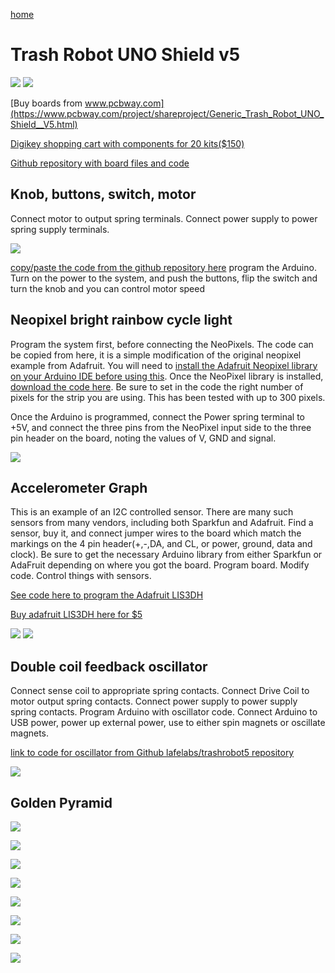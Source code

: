 [home](index.html)

# Trash Robot UNO Shield v5

![](https://i.imgur.com/fzFvL7B.jpg)
![](https://i.imgur.com/qy2o8oR.jpg)

[Buy boards from www.pcbway.com](https://www.pcbway.com/project/shareproject/Generic_Trash_Robot_UNO_Shield__V5.html)

[Digikey shopping cart with components for 20 kits($150)](https://www.digikey.com/short/92z70jhr)

[Github repository with board files and code](https://github.com/LafeLabs/trashrobot5/tree/master/boards)

## Knob, buttons, switch, motor

Connect motor to output spring terminals.  Connect power supply to power spring supply terminals.

![](https://i.imgur.com/ooTwwea.jpg)

[copy/paste the code from the github repository here](https://raw.githubusercontent.com/LafeLabs/trashrobot5/master/arduinocode/knob_buttons_motor/knob_buttons_motor.ino) program the Arduino.  Turn on the power to the system, and push the buttons, flip the switch and turn the knob and you can control motor speed

## Neopixel bright rainbow cycle light

Program the system first, before connecting the NeoPixels.  The code can be copied from here, it is a simple modification of the original neopixel example from Adafruit.  You will need to [install the Adafruit Neopixel library on your Arduino IDE before using this](https://learn.adafruit.com/adafruit-neopixel-uberguide/arduino-library-installation).  Once the NeoPixel library is installed, [download the code here](https://raw.githubusercontent.com/LafeLabs/trashrobot5/master/arduinocode/white-led-fades/white-led-fades.ino).  Be sure to set in the code the right number of pixels for the strip you are using.  This has been tested with up to 300 pixels.  

Once the Arduino is programmed, connect the Power spring terminal to +5V, and connect the three pins from the NeoPixel input side to the three pin header on the board, noting the values of V, GND and signal.  

![](https://i.imgur.com/mkrSXRB.jpg)

## Accelerometer Graph

This is an example of an I2C controlled sensor.  There are many such sensors from many vendors, including both Sparkfun and Adafruit.  Find a sensor, buy it, and connect jumper wires to the board which match the markings on the 4 pin header(+,-,DA, and CL, or power, ground, data and clock).  Be sure to get the necessary Arduino library from either Sparkfun or AdaFruit depending on where you got the board.  Program board.  Modify code. Control things with sensors.

[See code here to program the Adafruit LIS3DH](https://raw.githubusercontent.com/LafeLabs/trashrobot5/master/arduinocode/Adafruit_LIS3DH_data_plotting/Adafruit_LIS3DH_data_plotting.ino)

[Buy adafruit LIS3DH here for $5](https://www.adafruit.com/product/2809)

![](https://i.imgur.com/b4vxVvn.jpg)
![](https://i.imgur.com/ZGoIO0U.jpg)

## Double coil feedback oscillator

Connect sense coil to appropriate spring contacts. Connect Drive Coil to motor output spring contacts. Connect power supply to power supply spring contacts.  Program Arduino with oscillator code.  Connect Arduino to USB power, power up external power, use to either spin magnets or oscillate magnets.

[link to code for oscillator from Github lafelabs/trashrobot5 repository](https://raw.githubusercontent.com/LafeLabs/trashrobot5/master/arduinocode/oscillator/oscillator.ino)

![](https://i.imgur.com/UUKVs4u.jpg)

## Golden Pyramid

![](https://i.imgur.com/Rj7pzZx.png)

![](https://i.imgur.com/9S73t3A.jpg)

![](https://i.imgur.com/KNKkTUf.jpg)

![](https://i.imgur.com/JOd7rLB.jpg)

![](https://i.imgur.com/yeHonep.jpg)

![](https://i.imgur.com/605Afs0.jpg)

![](https://i.imgur.com/3OcaYVq.jpg)

![](https://i.imgur.com/1RFYgKx.jpg)



